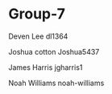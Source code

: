 # Group-7
Deven Lee       dl1364

Joshua cotton    Joshua5437

James Harris     jgharris1

Noah Williams    noah-williams
